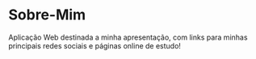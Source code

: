 # Sobre-Mim
Aplicação Web destinada a minha apresentação, com links para minhas principais redes sociais e páginas online de estudo!
